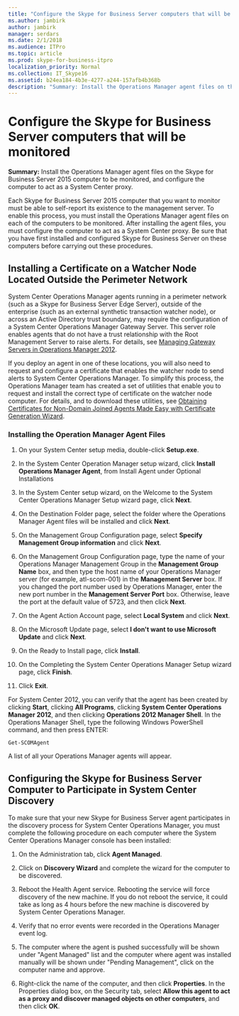 ```yaml
---
title: "Configure the Skype for Business Server computers that will be monitored"
ms.author: jambirk
author: jambirk
manager: serdars
ms.date: 2/1/2018
ms.audience: ITPro
ms.topic: article
ms.prod: skype-for-business-itpro
localization_priority: Normal
ms.collection: IT_Skype16
ms.assetid: b24ea184-4b3e-4277-a244-157afb4b368b
description: "Summary: Install the Operations Manager agent files on the Skype for Business Server 2015 computer to be monitored, and configure the computer to act as a System Center proxy."
---
```


# Configure the Skype for Business Server computers that will be monitored

**Summary:** Install the Operations Manager agent files on the Skype for Business Server 2015 computer to be monitored, and configure the computer to act as a System Center proxy.

Each Skype for Business Server 2015 computer that you want to monitor must be able to self-report its existence to the management server. To enable this process, you must install the Operations Manager agent files on each of the computers to be monitored. After installing the agent files, you must configure the computer to act as a System Center proxy. Be sure that you have first installed and configured Skype for Business Server on these computers before carrying out these procedures.

## Installing a Certificate on a Watcher Node Located Outside the Perimeter Network
<a name="watcher_node_outside"> </a>

System Center Operations Manager agents running in a perimeter network (such as a Skype for Business Server Edge Server), outside of the enterprise (such as an external synthetic transaction watcher node), or across an Active Directory trust boundary, may require the configuration of a System Center Operations Manager Gateway Server. This server role enables agents that do not have a trust relationship with the Root Management Server to raise alerts. For details, see [Managing Gateway Servers in Operations Manager 2012](https://technet.microsoft.com/en-us/library/hh212823.aspx).

If you deploy an agent in one of these locations, you will also need to request and configure a certificate that enables the watcher node to send alerts to System Center Operations Manager. To simplify this process, the Operations Manager team has created a set of utilities that enable you to request and install the correct type of certificate on the watcher node computer. For details, and to download these utilities, see [Obtaining Certificates for Non-Domain Joined Agents Made Easy with Certificate Generation Wizard](https://go.microsoft.com/fwlink/p/?LinkID=267421&amp;amp;clcid=0x409).

### Installing the Operation Manager Agent Files

1. On your System Center setup media, double-click **Setup.exe**.

2. In the System Center Operation Manager setup wizard, click **Install Operations Manager Agent**, from Install Agent under Optional Installations

3. In the System Center setup wizard, on the Welcome to the System Center Operations Manager Setup wizard page, click **Next**.

4. On the Destination Folder page, select the folder where the Operations Manager Agent files will be installed and click **Next**.

5. On the Management Group Configuration page, select **Specify Management Group information** and click **Next**.

6. On the Management Group Configuration page, type the name of your Operations Manager Management Group in the **Management Group Name** box, and then type the host name of your Operations Manager server (for example, atl-scom-001) in the **Management Server** box. If you changed the port number used by Operations Manager, enter the new port number in the **Management Server Port** box. Otherwise, leave the port at the default value of 5723, and then click **Next**.

7. On the Agent Action Account page, select **Local System** and click **Next**.

8. On the Microsoft Update page, select **I don't want to use Microsoft Update** and click **Next**.

9. On the Ready to Install page, click **Install**.

10. On the Completing the System Center Operations Manager Setup wizard page, click **Finish**.

11. Click **Exit**.

For System Center 2012, you can verify that the agent has been created by clicking **Start**, clicking **All Programs**, clicking **System Center Operations Manager 2012**, and then clicking **Operations 2012 Manager Shell**. In the Operations Manager Shell, type the following Windows PowerShell command, and then press ENTER:
```
Get-SCOMAgent
```

A list of all your Operations Manager agents will appear.
## Configuring the Skype for Business Server Computer to Participate in System Center Discovery
<a name="watcher_node_outside"> </a>

To make sure that your new Skype for Business Server agent participates in the discovery process for System Center Operations Manager, you must complete the following procedure on each computer where the System Center Operations Manager console has been installed:

1. On the Administration tab, click **Agent Managed**.

2. Click on **Discovery Wizard** and complete the wizard for the computer to be discovered.

3. Reboot the Health Agent service. Rebooting the service will force discovery of the new machine. If you do not reboot the service, it could take as long as 4 hours before the new machine is discovered by System Center Operations Manager.

4. Verify that no error events were recorded in the Operations Manager event log.

5. The computer where the agent is pushed successfully will be shown under "Agent Managed" list and the computer where agent was installed manually will be shown under "Pending Management", click on the computer name and approve.

6. Right-click the name of the computer, and then click **Properties**. In the Properties dialog box, on the Security tab, select **Allow this agent to act as a proxy and discover managed objects on other computers**, and then click **OK**.


